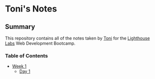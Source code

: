 # Toni's Notes
## Summary
This repository contains all of the notes taken by [Toni](https://github.com/masinette) for the [Lighthouse Labs](https://www.lighthouselabs.ca) Web Development Bootcamp.

### Table of Contents
* [Week 1](/Week_1)
  * [Day 1](/Week_1/Day_1)

